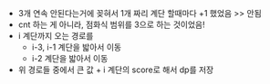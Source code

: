 - 3개 연속 안된다는거에 꽂혀서 1개 짜리 계단 할때마다 +1 했었음 >> 안됨
- cnt 하는 게 아니라, 점화식 범위를 3으로 하는 것이었음!
- i 계단까지 오는 경로를
    - i-3, i-1 계단을 밟아서 이동
    - i-2 계단을 밟아서 이동
- 위 경로들 중에서 큰 값 + i 계단의 score로 해서 dp를 저장